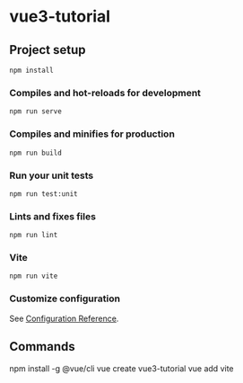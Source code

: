# vue3-tutorial

## Project setup

```
npm install
```

### Compiles and hot-reloads for development

```
npm run serve
```

### Compiles and minifies for production

```
npm run build
```

### Run your unit tests

```
npm run test:unit
```

### Lints and fixes files

```
npm run lint
```

### Vite

```
npm run vite
```

### Customize configuration

See [Configuration Reference](https://cli.vuejs.org/config/).

## Commands

npm install -g @vue/cli
vue create vue3-tutorial
vue add vite
